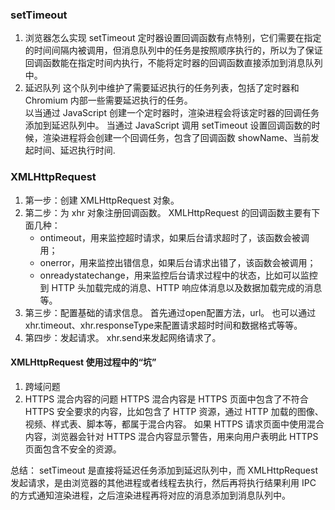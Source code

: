 ### setTimeout
1. 浏览器怎么实现 setTimeout
定时器设置回调函数有点特别，它们需要在指定的时间间隔内被调用，但消息队列中的任务是按照顺序执行的，所以为了保证回调函数能在指定时间内执行，不能将定时器的回调函数直接添加到消息队列中。  
2. 延迟队列
这个队列中维护了需要延迟执行的任务列表，包括了定时器和 Chromium 内部一些需要延迟执行的任务。  
以当通过 JavaScript 创建一个定时器时，渲染进程会将该定时器的回调任务添加到延迟队列中。
当通过 JavaScript 调用 setTimeout 设置回调函数的时候，渲染进程将会创建一个回调任务，包含了回调函数 showName、当前发起时间、延迟执行时间.  

### XMLHttpRequest
 1. 第一步：创建 XMLHttpRequest 对象。
 2. 第二步：为 xhr 对象注册回调函数。
 XMLHttpRequest 的回调函数主要有下面几种：
 	- ontimeout，用来监控超时请求，如果后台请求超时了，该函数会被调用；
 	- onerror，用来监控出错信息，如果后台请求出错了，该函数会被调用；
 	- onreadystatechange，用来监控后台请求过程中的状态，比如可以监控到 HTTP 头加载完成的消息、HTTP 响应体消息以及数据加载完成的消息等。
 3. 第三步：配置基础的请求信息。
首先通过open配置方法，url。
也可以通过xhr.timeout、xhr.responseType来配置请求超时时间和数据格式等等。
 4. 第四步：发起请求。
xhr.send来发起网络请求了。

#### XMLHttpRequest 使用过程中的“坑”
1. 跨域问题
2. HTTPS 混合内容的问题
HTTPS 混合内容是 HTTPS 页面中包含了不符合 HTTPS 安全要求的内容，比如包含了 HTTP 资源，通过 HTTP 加载的图像、视频、样式表、脚本等，都属于混合内容。
如果 HTTPS 请求页面中使用混合内容，浏览器会针对 HTTPS 混合内容显示警告，用来向用户表明此 HTTPS 页面包含不安全的资源。

总结：
setTimeout 是直接将延迟任务添加到延迟队列中，而 XMLHttpRequest 发起请求，是由浏览器的其他进程或者线程去执行，然后再将执行结果利用 IPC 的方式通知渲染进程，之后渲染进程再将对应的消息添加到消息队列中。

